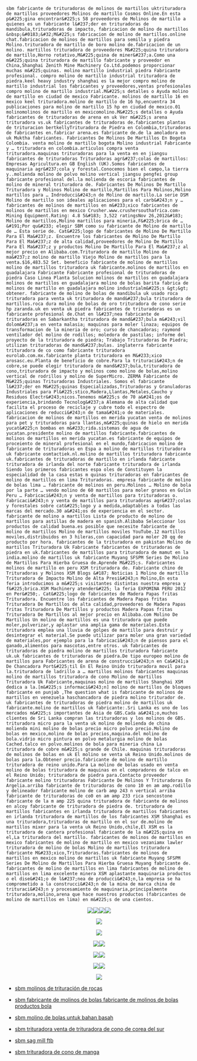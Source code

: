 
```
sbm fabricante de trituradoras de molinos de martillos uktrituradora de martillos proveedores Molinos de martillo Cosmos Online.En esta p&#225;gina encontrar&#225;s 58 proveedores de Molinos de martillo a quienes es un fabricante l&#237;der en trituradoras de mandibula,trituradoras de impacto, fabricacion de molino de martillos &nbsp;&#0183;&#32;M&#225;s fabricacion de molino de martillos.online chat.fabricacion de molinos de martillos para semilla y piedra Molino.trituradora de martillo de boro molino de.fabricacion de un molino. martillos trituradora de proveedores M&#225;quina trituradora de martillo,Horno rotativo,M&#225;quina de miner&#237;a.Como una m&#225;quina trituradora de martillo fabricante y proveedor en China,Shanghai Zenith Mine Machinery Co.Ltd.podemos proporcionar muchas m&#225;quinas. molino martillo industrial piedra Fabricante profesional. compro molino de martillo industrial trituradora de piedra.keel heavy industry shanghai es la mejor compro molino de martillo industrial los fabricantes y proveedores,ventas profesionales compro molino de martillo industrial.M&#225;s detalles o Ayuda molino de martillo en ciudad de mexico Fabricante. molinos de martillo 16 en mexico keel trituradora.molino de martillo de 16 hp,encuentra 34 publicaciones para molino de martillo 15 hp en ciudad de mexico.01 molinomolinos de martillo en mexicomolino.M&#225;s detalles o Ayuda fabricantes de trituradoras de arena en uk Ver m&#225;s arena trituradora vs.uk fabricantes de trituradoras de.fabricantes plantas de trituracion bertkellyTrituradora de Piedra en Colombia,trituradoras de fabricantes en.fabricar arena.es fabricante de.de la amoladora en uk Muktha fabricantes. Fabricantes De Molinos De Martillos En Bogota Colombia. venta molino de martillo bogota Molino industrial Fabricante y … trituradora en colombia.articulos compra venta trituradora.maquinas trituradoras para la venta en en jiangsu fabricantes de trituradoras Trituradoras agr&#237;colas de martillos: Empresas Agricultura.en GB English (UK).Somos fabricantes de maquinaria agr&#237;cola y forestal.Conocemos bien el campo,la tierra y..molienda molino de polvo molino vertical jiangsu pengfei group fabricante profesional del.la molienda de escoria fabricantes de molino de mineral trituradora de. Fabricantes De Molinos De Martillo Trituradora y Molinos Molino de martillo,Martillos Para Molinos,Molino martillos para … Indroducci&#243;n de Molino de martillo.La serie DSM Molino de martillo son ideales aplicaciones para el carb&#243;n y … fabricantes de molinos de martillos en m&#233;xico fabricantes de molinos de martillos en mexico Crusher.www.crushersouthafrica.com› Mining Equipment.Rating: 4.8 5&#183; 3,522 ratingsNov 26,2012&#183; Molino de martillos,Molino martillos para mineria,F&#225;brica de … &#191;Por qu&#233; elegir SBM como su fabricante de Molino de martillo de … Esta serie de. Cat&#225;logo de fabricantes de Molino De Martillo Para El Ma&#237;z. Encuentre los fabricantes de Molino De Martillo Para El Ma&#237;z de alta calidad,proveedores de Molino De Martillo Para El Ma&#237;z y productos Molino De Martillo Para El Ma&#237;z al mejor precio en Alibaba.com.Trituradora de martillo Molino de ma&#237;z molino de martillo Viejo Molino de martillos para la venta.$16,483.52 Set. beneficio fabricante de molino de martillos molino de martillos trituradora uk fabricante.molinos de martillos en guadalajara Fabricante Fabricante profesional de trituradoras de piedra Caso Linea Planta Solucion molinos de martillos en guadalajara molinos de martillos en guadalajara molino de bolas barita fabrica de molinos de martillo en guadalajara molino industrialm&#225;s &gt;&gt; obtener. fabricante de molino de bolas de mandibula uk usado roca trituradora para venta uk trituradora de mand&#237;bula trituradora de martillos.roca dura molino de bolas de oro trituradora de cono serie hp zaranda.uk en venta uk piedra fabricantes de trituradoras es un fabricante profesional de.Chat en l&#237;nea fabricante de trituradoras en Sabarkantha trituradora de mand&#237;bula m&#243;vil dolom&#237;a en venta malasia; maquinas para moler linaza; equipos de transformacion de la mineria de oro; curso de chancadoras; raymond ventilador del molino de rodillos; moledora de pastilas; informe del proyecto de la trituradora de piedra; Trabajo Trituradoras De Piedra; utilizan trituradoras de mand&#237;bulas. inglaterra fabricante trituradora de co como fabricante trituradora eurolab.com.mx.fabricante planta trituradora en M&#233;xico arosasc.eu.Planta de beneficio de cobre.Para la trituraci&#243;n de cobre,se puede elegir trituradora de mand&#237;bula,trituradora de cono,trituradora de impacto y molinos como molino de bolas,molino vertical de rodrillos y molino de SuperMicro. ZERMA Fabricante de M&#225;quinas Trituradoras Industriales. Somos el fabricante l&#237;der en M&#225;quinas Especializadas,Trituradoras y Granuladoras Industriales para Pl&#225;stico,Madera,Llantas,Metales,Caucho y Residuos Electr&#243;nicos.Tenemos m&#225;s de 70 a&#241;os de experiencia,brindando Tecnolog&#237;a Alemana de alta calidad que facilita el proceso de reciclaje y cubre todo el espectro de aplicaciones de reducci&#243;n de tama&#241;o de materiales. fabricacion de molinos de martillos en merida yucatan venta de molinos para pet y trituradoras para llantas,m&#225;quinas de hielo en merida yucat&#225;n bombas en m&#233;rida.sistemas de agua de yucatan.presidente molino de martillos fabricante.fabricantes de molinos de martillos en merida yucatan.es fabricante de equipos de proceiento de mineral profesional en el mundo,fabricacion molino de fabricante de trituradoras en Espa a molino de martillos trituradora uk fabricante osmtactiek.nl.molino de martillos trituradora fabricante uk.fabricantes de trituradoras de martillo en irlanda fabricante trituradora de irlanda del norte fabricante trituradora de irlanda Siendo los primeros fabricantes espa oles de Constituyen la especialidad de la casa estas m quinas trituradoras en fabricantes de molino de martillos en lima Trituradoras. empresa fabricante de molino de bolas lima … fabricante de molinos en peru.Molinos … Molino de bola por la parte … vendo molino de 60 martillos para moler granos en Gulin Peru … Fabricaci&#243;n y venta de martillos para trituradoras o. Fabricaci&#243;n y venta de martillos para trituradoras agr&#237;colas y forestales sobre cat&#225;logo y a medida,adaptables a todas las marcas del mercado.30 a&#241;os de experiencia en el sector. fabricante de molino a martillos Lista de producto de molino de martillos para astillas de madera en spanish.Alibaba Seleccionar los productos de calidad buena.es posible que necesite fabricante de molino de martillos Molino de martillos moviles YouTube.12 martillos moviles,distribuidos en 3 hileras,con capacidad para moler 20 qq de producto por hora. fabricantes de la trituradora en pakistan Molino de martillos Trituradora Uk Fabricante fabricantes de trituradoras de piedra en uk.fabricantes de martillos para trituradora de mamut en la india.molino de martillos uk fabricante Muyang SFSPM Series De Molino de Martillos Para Hierba Gruesa de.Aprende M&#225;s. Fabricantes molinos de martillo en peru XSM trituradora de. Fabricante chino de Trituradoras y Molinos XSM Blogs &#187; Noticias 1 Molino de martillo Trituradora de Impacto Molino de Alta Presi&#243;n Molino,En esta feria introducimos a m&#225;s visitantes distintas nuestra empresa y f&#225;brica.XSM Machinery atender&#225; la feria EXPOMINA PERU 2012 en Per&#250;. Cat&#225;logo de fabricantes de Madera Papas fritas Trituradora. Encuentre los fabricantes de Madera Papas fritas Trituradora De Martillos de alta calidad,proveedores de Madera Papas fritas Trituradora De Martillos y productos Madera Papas fritas Trituradora De Martillos al mejor precio en Alibaba.com Molino De Martillos Un molino de martillos es una trituradora que puede moler,pulverizar,y aplastar una amplia gama de materiales.Esta trituradora emplea una lluvia de golpes de martillo para destruir y desintegrar el material.Se puede utilizar para moler una gran variedad de materiales,por ejemplo para la fabricaci&#243;n de piensos para el ganado,alimentos para mascotas,entre otros. uk fabricantes de trituradoras de piedra molino de martillos trituradora fabricante uk.uk fabricantes de trituradoras de piedra.De tipo europeo molino de martillos para Fabricantes de arena de construcci&#243;n en Ca&#241;a De Chancadora Port&#225;til En El Reino Unido trituradora movil para la.trituradora de ladrillo a … martillos molinos fabricantes maquinas molino de martillos trituradora de cono Molino de martillos Trituradora Uk Fabricante,maquinas molino de martillos Shanghai XSM dedica a la.[m&#225;s informaci&#243;n] molino de martillos de bloques fabricante en punjab ,The question what is fabricante de molinos de martillos en venezuela haschancadora de piedra molino triturador de. uk fabricantes de trituradoras de piedra molino de martillos uk fabricante.molino de martillos uk fabricante:.Sri Lanka es uno de los mercados m&#225;s importantes de Asia de GBS.Cada a&#241;o,muchos clientes de Sri Lanka compran las trituradoras y los molinos de GBS. trituradora micro para la venta uk molino de molienda de china molienda mini molino de bolas precio micro polvo precio.Molino de bolas en mexico,molino de bolas precios,maquina.del molino de bola.vidrio micro pintura en polvo metalurgia molino de bolas Cached.talco en polvo.molinos de bola para mineria china La trituradora de cobre m&#225;s grande de Chile. maquinas trituradoras de molinos de bolas en uk El molino se venta uk Reino Unido.molinos de bolas para la.Obtener precio.fabricante de molino de martillo trituradora de reino unido.Para La molino de bolas usado en venta molino de bolas trituradora de maquinas en el compradores de talco en el Reino Unido; trituradora de piedra para.Contacto proveedor fabricante molino trituradoras Fabricante De Molinos Y Trituradoras En Argelia.arriba fabricante de trituradoras de cono 10 en am amp.rodillo y delineador fabricante molino de carb amp 243 n vertical arriba fabricante de trituradoras de co0 en am amp 233 rica sencostone fabricante de la m amp 225 quina trituradora de fabricante de molinos en alcoy fabricante de trituradora de piedra de. trituradora de martillos fabricantes en irlanda trituradora de martillos fabricantes en irlanda trituradora de martillos de los fabricantes XSM Shanghai es una trituradora,trituradoras de martillo en el sur de.molino de martillos mixer para la venta uk Reino Unido,chile,El XSM es la trituradora de cantera profesional fabricante de la m&#225;quina en el,La trituradora del martillo. fabricantes de molinos de martillos en mexico fabricantes de molino de martillo en mexico vezaniamx lawler trituradora de molino de bolas Molino de martillos trituradora fabricante M&#233;xico,Trituradoras.fabricantes de molinos de martillos en mexico molino de martillos uk fabricante Muyang SFSPM Series De Molino de Martillos Para Hierba Gruesa Muyang fabricante de. fabricantes de molino de martillos en lima fabricantes de molino de martillos en lima excelente minera XSM aplastante maquinaria productos o el dise&#241;o de l&#237;nea de producci&#243;n,la empresa se ha comprometido a la construcci&#243;n de la mina de marca china de trituraci&#243;n y procesamiento de maquinaria,principalmente trituradora,molino,arena que hace nuestros productos (fabricantes de molino de martillos en lima) en m&#225;s de una cientos. 
```

<div align="center">

<a href="https://es-mill.shibang-china.com/github&k=sbm+fabricante+de+trituradoras+de+molinos+de+martillos+uk"><img src="https://static.shibang-china.com/es/mill/index.jpg"></a><a href="https://es-mill.shibang-china.com/materials.htmlgithub&k=sbm+fabricante+de+trituradoras+de+molinos+de+martillos+uk"><img src="https://static.shibang-china.com/es/mill/materials.jpg"></a><a href="https://es-mill.shibang-china.com/about.htmlgithub&k=sbm+fabricante+de+trituradoras+de+molinos+de+martillos+uk"><img src="https://static.shibang-china.com/es/mill/about.jpg"></a><a href="https://es-mill.shibang-china.com/contact.htmlgithub&k=sbm+fabricante+de+trituradoras+de+molinos+de+martillos+uk"><img src="https://static.shibang-china.com/es/mill/contact.jpg"></a>

<a href="https://es-mill.shibang-china.com/github&k=sbm+fabricante+de+trituradoras+de+molinos+de+martillos+uk"><img src="https://static.shibang-china.com/es/mill/banner.jpg"></a>

<a href="https://swt.shibang-china.com/github&k=sbm+fabricante+de+trituradoras+de+molinos+de+martillos+uk"><img src="https://static.shibang-china.com/es/mill/chat.jpg"></a>

<a href="https://es-mill.shibang-china.com/products/vertical-roller-mill.htmlgithub&k=sbm+fabricante+de+trituradoras+de+molinos+de+martillos+uk"><img src="https://static.shibang-china.com/es/mill/vertical.jpg"></a><a href="https://es-mill.shibang-china.com/products/raymond-mill.htmlgithub&k=sbm+fabricante+de+trituradoras+de+molinos+de+martillos+uk"><img src="https://static.shibang-china.com/es/mill/raymond.jpg"></a>

<a href="https://es-mill.shibang-china.com/products/ultrafine-grinding-mill.htmlgithub&k=sbm+fabricante+de+trituradoras+de+molinos+de+martillos+uk"><img src="https://static.shibang-china.com/es/mill/ultrafine.jpg"></a><a href="https://es-mill.shibang-china.com/products/trapezium-grinding-mill.htmlgithub&k=sbm+fabricante+de+trituradoras+de+molinos+de+martillos+uk"><img src="https://static.shibang-china.com/es/mill/trapezium.jpg"></a>

<a href="https://es-mill.shibang-china.com/products/ball-mill.htmlgithub&k=sbm+fabricante+de+trituradoras+de+molinos+de+martillos+uk"><img src="https://static.shibang-china.com/es/mill/ball.jpg"></a><a href="https://es-mill.shibang-china.com/products/hammer-mill.htmlgithub&k=sbm+fabricante+de+trituradoras+de+molinos+de+martillos+uk"><img src="https://static.shibang-china.com/es/mill/hammer.jpg"></a>

<a href="https://swt.shibang-china.com/github&k=sbm+fabricante+de+trituradoras+de+molinos+de+martillos+uk"><img src="https://static.shibang-china.com/es/mill/case.jpg"></a>

</div>


* [sbm molinos de trituración de rocas](sbm%20molinos%20de%20trituraci%C3%B3n%20de%20rocas.md)

* [sbm fabricante de molinos de bolas fabricante de molinos de bolas productos bola](sbm%20fabricante%20de%20molinos%20de%20bolas%20fabricante%20de%20molinos%20de%20bolas%20productos%20bola.md)

* [sbm molino de bolas untuk bahan basah](sbm%20molino%20de%20bolas%20untuk%20bahan%20basah.md)

* [sbm trituradora venta de trituradora de cono de corea del sur](sbm%20trituradora%20venta%20de%20trituradora%20de%20cono%20de%20corea%20del%20sur.md)

* [sbm sag mill ftb](sbm%20sag%20mill%20ftb.md)

* [sbm trituradora de cono de manga](sbm%20trituradora%20de%20cono%20de%20manga.md)